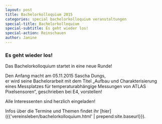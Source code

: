 ```yaml
---
layout: post
title: Bachelorkolloquium 2015
categories: special bachelorkolloquium veranstaltungen
special-title: Bachelorkolloquium
special-subtitle: Es geht wieder los!
special-action: Reinschauen
author: Janine
---
```

### Es geht wieder los!
Das Bachelorkolloquium startet in eine neue Runde!

Den Anfang macht am 05.11.2015 Sascha Dungs,  
er wird seine Bachelorarbeit mit dem Titel „Aufbau und Charakterisierung eines Messplatzes für temperaturabhängige Messungen von ATLAS Pixelsensoren“, geschrieben bei E4, vorstellen!

Alle Interessenten sind herzlich eingeladen!

Infos über die Termine und Themen findet ihr [hier]({{'vereinsleben/bachelorkolloquium.html' | prepend:site.baseurl}}).

